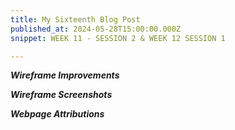 ```yaml
---
title: My Sixteenth Blog Post
published_at: 2024-05-28T15:00:00.000Z
snippet: WEEK 11 - SESSION 2 & WEEK 12 SESSION 1

---
```


_**Wireframe Improvements**_
<!-- How can they be improved using grid layout. Document the wireframe progress. Changes since your first wireframe What's changed, and what's remained the same? Have you had to make any concessions, or have you managed to implement everything that you wanted to?-->

_**Wireframe Screenshots**_

_**Webpage Attributions**_

<!-- Consider which elements of your webpage design could be made more accessible, using tools like WebAIM's Contrast CheckerLinks to an external site., or Figma's Color Contrast plugin. Some other interesting/good tips for considering how you can increase design thinking around web accessibility in general can be found hereLinks to an external site.. 

2. Revisit the wireframes that you generated after the last session, and consider how they could be improved with a grid-based layout in a blog post. A useful article on the benefits of such a layout can be found hereLinks to an external site.. 

3. Continue to implement the content of the website according to your wireframes, and document this process as you go on your blog. Make sure you maintain good design practice in the arrangement of your text and media elements, as outlined in this document Download this document. 

4. In the same post, compare the current iteration of your webpage with the version that you originally envisioned, and reflect on any differences between them. What's changed, and what's remained the same? Have you had to make any concessions, or have you managed to implement everything that you wanted to? -->

<!-- 1. Implement any remaining elements on your Figma webpage, and adjust the existing elements in response to the feedback that you received today.

2. Review the homework tasks and blog entries that you have produced so far. Ensure that your blog is as accessible and professional as it can be. -->


<!-- # This is h1

## This is h2

_underline_

**bold** -->
